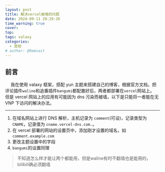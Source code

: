 ```yaml
---
layout: post
title: 解决vercel被墙的问题
date: 2024-09-11 20:29:26
time_warning: true
cover: 
top: 
tags: valaxy
categories: 
  - 其他
# author: @Remsait
---
```

## 前言
&emsp; 我在使用 valaxy 框架，搭配 yun 主题来搭建自己的博客，根据官方文档，把评论插件`waline`和追番插件`bangumi`都配置好后，两者都部署在`vercel`网站上。
&emsp; 但是 vercel 网站上的应用有可能因为 dns 污染而被墙，以下是只能将一者能在无 VNP 下访问的解决办法。

<!-- more -->

---

1. 在域名网站上进行 DNS 解析，主机记录为 `comment`(可设)，记录类型为 `CNAME`，记录值为 `cname.vercel-dns.com.`。
2. 在 vercel 部署的网站的设置页中，添加刚才设置的域名，如 `comment.example.com`
3. 更改主题设置中的字段
4. `bangumi`的设置同理

    
    
> 不知道怎么样才能让两个都能用，但是waline有时不翻墙也是能用的，bilibili确必须翻墙
